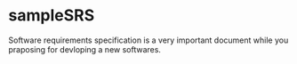 # sampleSRS
Software requirements specification is a very important document while you praposing for devloping a new softwares. 
